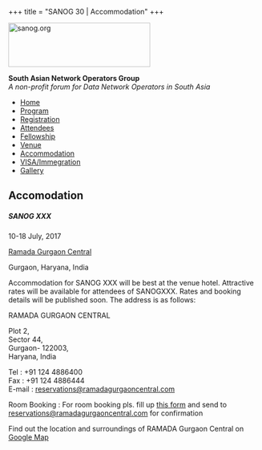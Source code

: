 +++
title = "SANOG 30 | Accommodation"
+++

[<img src="../images/logo.jpg" width="283" height="88" alt="sanog.org" />](../index.html)

**South Asian Network Operators Group**  
*A non-profit forum for Data Network Operators in South Asia*

-   [Home](index.html)
-   [Program](program.html)
-   [Registration](reg.html)
-   [Attendees](attendee.html)
-   [Fellowship](fellowship.html)
-   [Venue](venue.html)
-   [Accommodation](accomo.html)
-   [VISA/Immegration](visa.html)
-   [Gallery](gallery.html)

Accomodation
------------

##### SANOG XXX

10-18 July, 2017

[Ramada Gurgaon Central](http://www.ramadagurgaoncentral.com/)

Gurgaon, Haryana, India

  
  
  
  
  
  
  
  
  
  
  

Accommodation for SANOG XXX will be best at the venue hotel. Attractive
rates will be available for attendees of SANOGXXX. Rates and booking
details will be published soon. The address is as follows:

  

RAMADA GURGAON CENTRAL

Plot 2,  
Sector 44,  
Gurgaon- 122003,  
Haryana, India

Tel : +91 124 4886400  
Fax : +91 124 4886444  
E-mail : reservations@ramadagurgaoncentral.com

  

Room Booking : For room booking pls. fill up [this
form](hotel_booking_form.rtf) and send to
reservations@ramadagurgaoncentral.com for confirmation

  

Find out the location and surroundings of RAMADA Gurgaon Central on
[Google
Map](https://www.google.com/maps/place/Ramada+Gurgaon+Central/@28.449896,77.071134,15z/data=!4m5!3m4!1s0x0:0x348e33d326f65bc1!8m2!3d28.449896!4d77.071134)

 
